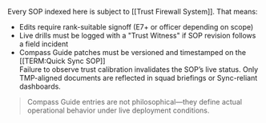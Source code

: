 Every SOP indexed here is subject to [[Trust Firewall System]]. That means:  
- Edits require rank-suitable signoff (E7+ or officer depending on scope)
- Live drills must be logged with a "Trust Witness" if SOP revision follows a field incident
- Compass Guide patches must be versioned and timestamped on the [[TERM:Quick Sync SOP]]  
Failure to observe trust calibration invalidates the SOP’s live status. Only TMP-aligned documents are reflected in squad briefings or Sync-reliant dashboards.  
> Compass Guide entries are not philosophical—they define actual operational behavior under live deployment conditions.